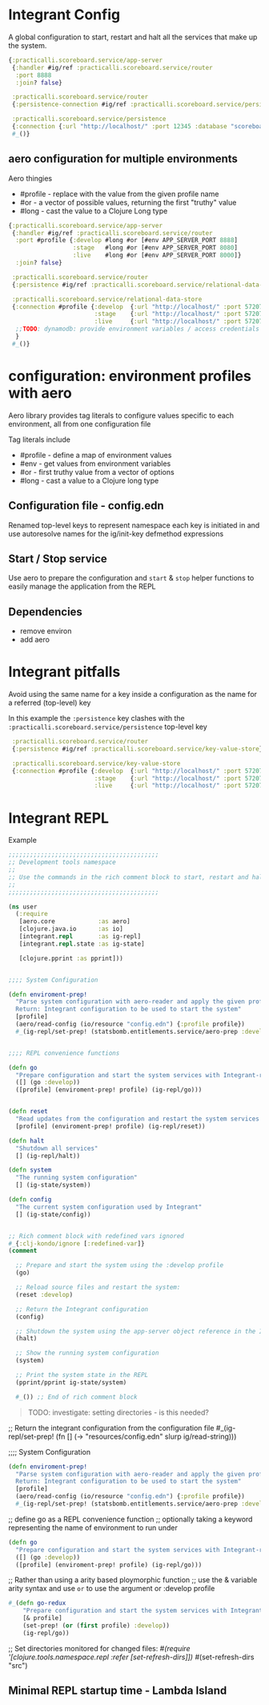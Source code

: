 # Integrant Config

A global configuration to start, restart and halt all the services that make up the system.

```clojure
{:practicalli.scoreboard.service/app-server
 {:handler #ig/ref :practicalli.scoreboard.service/router
  :port 8888
  :join? false}

 :practicalli.scoreboard.service/router
 {:persistence-connection #ig/ref :practicalli.scoreboard.service/persistence}

 :practicalli.scoreboard.service/persistence
 {:connection {:url "http://localhost/" :port 12345 :database "scoreboard"}}
 #_()}
```

## aero configuration for multiple environments

Aero thingies
* #profile - replace with the value from the given profile name
* #or  - a vector of possible values, returning the first "truthy" value
* #long - cast the value to a Clojure Long type

```clojure
{:practicalli.scoreboard.service/app-server
 {:handler #ig/ref :practicalli.scoreboard.service/router
  :port #profile {:develop #long #or [#env APP_SERVER_PORT 8888]
                  :stage   #long #or [#env APP_SERVER_PORT 8080]
                  :live    #long #or [#env APP_SERVER_PORT 8000]}
  :join? false}

 :practicalli.scoreboard.service/router
 {:persistence #ig/ref :practicalli.scoreboard.service/relational-data-store}

 :practicalli.scoreboard.service/relational-data-store
 {:connection #profile {:develop  {:url "http://localhost/" :port 57207 :database "customer-entitlements-develop"}
                        :stage    {:url "http://localhost/" :port 57207 :database "customer-entitlements-stage"}
                        :live     {:url "http://localhost/" :port 57207 :database "customer-entitlements"}}
  ;;TODO: dynamodb: provide environment variables / access credentials for all environments
  }
 #_()}

```

# configuration: environment profiles with aero

Aero library provides tag literals to configure values specific to each
environment, all from one configuration file

Tag literals include

* #profile - define a map of environment values
* #env - get values from environment variables
* #or - first truthy value from a vector of options
* #long - cast a value to a Clojure long type

## Configuration file - config.edn

Renamed top-level keys to represent namespace each key is initiated in and use autoresolve names for the ig/init-key defmethod expressions

## Start / Stop service
Use aero to prepare the configuration and `start` & `stop` helper functions to easily manage the application from the REPL

## Dependencies
- remove environ
- add aero

# Integrant pitfalls

Avoid using the same name for a key inside a configuration as the name for a referred (top-level) key

In this example the `:persistence` key clashes with the `:practicalli.scoreboard.service/persistence` top-level key

```clojure
 :practicalli.scoreboard.service/router
 {:persistence #ig/ref :practicalli.scoreboard.service/key-value-store}

 :practicalli.scoreboard.service/key-value-store
 {:connection #profile {:develop  {:url "http://localhost/" :port 57207 :database "customer-entitlements-develop"}
                        :stage    {:url "http://localhost/" :port 57207 :database "customer-entitlements-stage"}
                        :live     {:url "http://localhost/" :port 57207 :database "customer-entitlements"}}
```

# Integrant REPL

Example

```clojure
;;;;;;;;;;;;;;;;;;;;;;;;;;;;;;;;;;;;;;;;;;
;; Development tools namespace
;;
;; Use the commands in the rich comment block to start, restart and halt the system
;;
;;;;;;;;;;;;;;;;;;;;;;;;;;;;;;;;;;;;;;;;;;

(ns user
  (:require
   [aero.core            :as aero]
   [clojure.java.io      :as io]
   [integrant.repl       :as ig-repl]
   [integrant.repl.state :as ig-state]

   [clojure.pprint :as pprint]))


;;;; System Configuration

(defn enviroment-prep!
  "Parse system configuration with aero-reader and apply the given profile values
  Return: Integrant configuration to be used to start the system"
  [profile]
  (aero/read-config (io/resource "config.edn") {:profile profile})
  #_(ig-repl/set-prep! (statsbomb.entitlements.service/aero-prep :develop)))


;;;; REPL convenience functions

(defn go
  "Prepare configuration and start the system services with Integrant-repl"
  ([] (go :develop))
  ([profile] (enviroment-prep! profile) (ig-repl/go)))


(defn reset
  "Read updates from the configuration and restart the system services with Integrant-repl"
  [profile] (enviroment-prep! profile) (ig-repl/reset))

(defn halt
  "Shutdown all services"
  [] (ig-repl/halt))

(defn system
  "The running system configuration"
  [] (ig-state/system))

(defn config
  "The current system configuration used by Integrant"
  [] (ig-state/config))


;; Rich comment block with redefined vars ignored
#_{:clj-kondo/ignore [:redefined-var]}
(comment

  ;; Prepare and start the system using the :develop profile
  (go)

  ;; Reload source files and restart the system:
  (reset :develop)

  ;; Return the Integrant configuration
  (config)

  ;; Shutdown the system using the app-server object reference in the Integrant state
  (halt)

  ;; Show the running system configuration
  (system)

  ;; Print the system state in the REPL
  (pprint/pprint ig-state/system)

  #_()) ;; End of rich comment block
```












> TODO: investigate: setting directories - is this needed?


;; Return the integrant configuration from the configuration file
#_(ig-repl/set-prep! (fn [] (-> "resources/config.edn" slurp ig/read-string)))



;;;; System Configuration
```clojure
(defn enviroment-prep!
  "Parse system configuration with aero-reader and apply the given profile values
  Return: Integrant configuration to be used to start the system"
  [profile]
  (aero/read-config (io/resource "config.edn") {:profile profile})
  #_(ig-repl/set-prep! (statsbomb.entitlements.service/aero-prep :develop)))

```


;; define go as a REPL convenience function
;; optionally taking a keyword representing the name of environment to run under

```clojure
(defn go
  "Prepare configuration and start the system services with Integrant-repl"
  ([] (go :develop))
  ([profile] (enviroment-prep! profile) (ig-repl/go)))

```


;; Rather than using a arity based ploymorphic function
;; use the & variable arity syntax and use `or` to use the argument or :develop profile

```clojure
#_(defn go-redux
    "Prepare configuration and start the system services with Integrant-repl"
    [& profile]
    (set-prep! (or (first profile) :develop))
    (ig-repl/go))

```






  ;; Set directories monitored for changed files:
  #_(require '[clojure.tools.namespace.repl :refer [set-refresh-dirs]])
  #_(set-refresh-dirs "src")


## Minimal REPL startup time - Lambda Island
